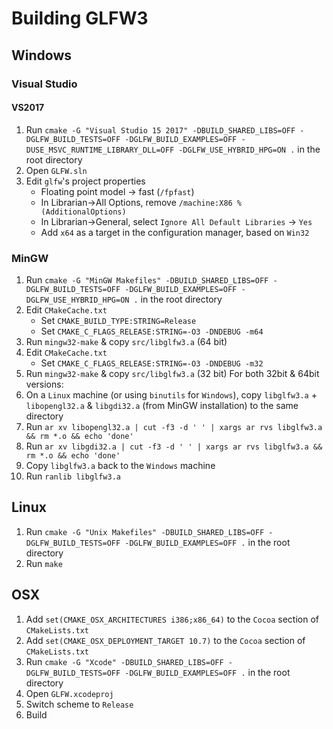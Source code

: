 # Building GLFW3

## Windows

### Visual Studio

#### VS2017

1. Run `cmake -G "Visual Studio 15 2017" -DBUILD_SHARED_LIBS=OFF -DGLFW_BUILD_TESTS=OFF -DGLFW_BUILD_EXAMPLES=OFF -DUSE_MSVC_RUNTIME_LIBRARY_DLL=OFF -DGLFW_USE_HYBRID_HPG=ON .` in the root directory
2. Open `GLFW.sln`
3. Edit `glfw`'s project properties
    - Floating point model -> fast (`/fpfast`)
    - In Librarian->All Options, remove `/machine:X86 %(AdditionalOptions)`
    - In Librarian->General, select `Ignore All Default Libraries` -> `Yes`
    - Add `x64` as a target in the configuration manager, based on `Win32`


### MinGW

1. Run `cmake -G "MinGW Makefiles" -DBUILD_SHARED_LIBS=OFF -DGLFW_BUILD_TESTS=OFF -DGLFW_BUILD_EXAMPLES=OFF -DGLFW_USE_HYBRID_HPG=ON .` in the root directory
2. Edit `CMakeCache.txt`
    - Set `CMAKE_BUILD_TYPE:STRING=Release`
    - Set `CMAKE_C_FLAGS_RELEASE:STRING=-O3 -DNDEBUG -m64`
2. Run `mingw32-make` & copy `src/libglfw3.a` (64 bit)
3. Edit `CMakeCache.txt`
    - Set `CMAKE_C_FLAGS_RELEASE:STRING=-O3 -DNDEBUG -m32`
4. Run `mingw32-make` & copy `src/libglfw3.a` (32 bit)
For both 32bit & 64bit versions:
5. On a `Linux` machine (or using `binutils` for `Windows`), copy `libglfw3.a` + `libopengl32.a` & `libgdi32.a` (from MinGW installation) to the same directory
6. Run `ar xv libopengl32.a | cut -f3 -d ' ' | xargs ar rvs libglfw3.a && rm *.o && echo 'done'`
7. Run `ar xv libgdi32.a | cut -f3 -d ' ' | xargs ar rvs libglfw3.a && rm *.o && echo 'done'`
8. Copy `libglfw3.a` back to the `Windows` machine
9. Run `ranlib libglfw3.a`

## Linux

1. Run `cmake -G "Unix Makefiles" -DBUILD_SHARED_LIBS=OFF -DGLFW_BUILD_TESTS=OFF -DGLFW_BUILD_EXAMPLES=OFF .` in the root directory
2. Run `make`

## OSX

1. Add `set(CMAKE_OSX_ARCHITECTURES i386;x86_64)` to the `Cocoa` section of `CMakeLists.txt`
3. Add `set(CMAKE_OSX_DEPLOYMENT_TARGET 10.7)` to the `Cocoa` section of `CMakeLists.txt`
3. Run `cmake -G "Xcode" -DBUILD_SHARED_LIBS=OFF -DGLFW_BUILD_TESTS=OFF -DGLFW_BUILD_EXAMPLES=OFF .` in the root directory
4. Open `GLFW.xcodeproj`
5. Switch scheme to `Release`
6. Build
